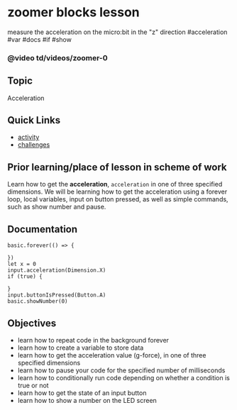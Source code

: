# zoomer blocks lesson

measure the acceleration on the micro:bit in the "z" direction #acceleration #var #docs #if #show

### @video td/videos/zoomer-0

## Topic

Acceleration

## Quick Links

* [activity](/microbit/lessons/zoomer/activity)
* [challenges](/microbit/lessons/zoomer/challenges)

## Prior learning/place of lesson in scheme of work

Learn how to get the **acceleration**, `acceleration` in one of three specified dimensions. We will be learning how to get the acceleration using a forever loop, local variables, input on button pressed, as well as simple commands, such as show number and pause.

## Documentation

```docs
basic.forever(() => {

})
let x = 0
input.acceleration(Dimension.X)
if (true) {

}
input.buttonIsPressed(Button.A)
basic.showNumber(0)
```

## Objectives

* learn how to repeat code in the background forever
* learn how to create a variable to store data
* learn how to get the acceleration value (g-force), in one of three specified dimensions
* learn how to pause your code for the specified number of milliseconds
* learn how to conditionally run code depending on whether a condition is true or not
* learn how to get the state of an input button
* learn how to show a number on the LED screen

